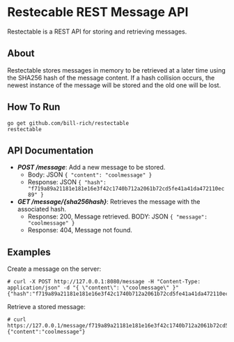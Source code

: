 # Restecable REST Message API
Restectable is a REST API for storing and retrieving messages.

## About
Restectable stores messages in memory to be retrieved at a later time using the
SHA256 hash of the message content. If a hash collision occurs, the newest
instance of the message will be stored and the old one will be lost.

## How To Run

```
go get github.com/bill-rich/restectable
restectable
```

## API Documentation

* ***POST /message***: Add a new message to be stored.
  * Body: JSON ```{ "content": "coolmessage" }```
  * Response: JSON ```{ "hash": "f719a89a21181e181e16e3f42c1740b712a2061b72cd5fe41a41da472110ec89" }```
* ***GET /message/{sha256hash}***: Retrieves the message with the associated
  hash.
  * Response: 200, Message retrieved. BODY: JSON ```{ "message": "coolmessage" }```
  * Response: 404, Message not found.


## Examples

Create a message on the server:
```
# curl -X POST http://127.0.0.1:8080/message -H "Content-Type: application/json" -d "{ \"content\": \"coolmessage\" }"
{"hash":"f719a89a21181e181e16e3f42c1740b712a2061b72cd5fe41a41da472110ec89"}
```

Retrieve a stored message:
```
# curl https://127.0.0.1/message/f719a89a21181e181e16e3f42c1740b712a2061b72cd5fe41a41da472110ec89
{"content":"coolmessage"}
```
